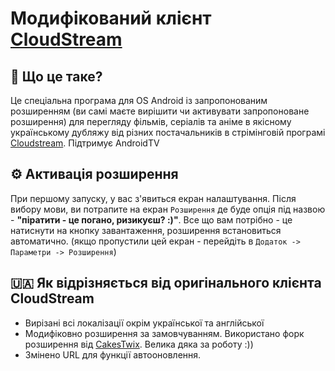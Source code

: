 # Модифікований клієнт [CloudStream](https://github.com/recloudstream/cloudstream) 

## 📖 Що це таке?
Це спеціальна програма для OS Android iз запропонованим розширенням (ви самі маєте вирішити чи активувати запропоноване розширення) для перегляду фільмів, серіалів та аніме в якісному українському дубляжу від різних постачальників в стрімінговій програмі [Cloudstream](https://github.com/recloudstream/cloudstream). Підтримує AndroidTV

## ⚙️ Активація розширення
При першому запуску, у вас з'явиться екран налаштування. Після вибору мови, ви потрапите на екран `Розширення` де буде опція під назвою - **"піратити - це погано, ризикуєш? :)"**. Все що вам потрібно - це натиснути на кнопку завантаження, розширення встановиться автоматично. (якщо пропустили цей екран - перейдіть в `Додаток -> Параметри -> Розширення`)

## 🇺🇦 Як відрізняється від оригінального клієнта **CloudStream**
- Вирізані всі локалізації окрім української та англійської
- Модифіковно розширення за замовчуванням. Використано форк розширення від [CakesTwix](https://github.com/CakesTwix/cloudstream-extensions-uk). Велика дяка за роботу :))
- Змінено URL для функції автооновлення.

